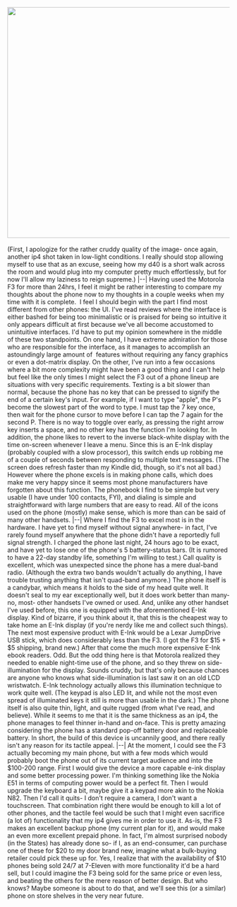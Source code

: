 

<a href="http://meinfruhstuck.files.wordpress.com/2010/08/photo8.jpg"><img class="alignnone size-full wp-image-489" title="f3" src="http://meinfruhstuck.files.wordpress.com/2010/08/photo8.jpg" alt="" width="700" height="522" /></a><br/><br/>(First, I apologize for the rather cruddy quality of the image- once again, another ip4 shot taken in low-light conditions. I really should stop allowing myself to use that as an excuse, seeing how my d40 is a short walk across the room and would plug into my computer pretty much effortlessly, but for now I'll allow my laziness to reign supreme.) |--| Having used the Motorola F3 for more than 24hrs, I feel it might be rather interesting to compare my thoughts about the phone now to my thoughts in a couple weeks when my time with it is complete.  I feel I should begin with the part I find most different from other phones: the UI.<a name='more'></a> I've read reviews where the interface is either bashed for being too minimalistic or is praised for being so intuitive it only appears difficult at first because we've all become accustomed to unintuitive interfaces. I'd have to put my opinion somewhere in the middle of these two standpoints. On one hand, I have extreme admiration for those who are responsible for the interface, as it manages to accomplish an astoundingly large amount of  features without requiring any fancy graphics or even a dot-matrix display. On the other, I've run into a few occasions where a bit more complexity might have been a good thing and I can't help but feel like the only times I might select the F3 out of a phone lineup are situations with very specific requirements. Texting is a bit slower than normal, because the phone has no key that can be pressed to signify the end of a certain key's input. For example, if I want to type "apple", the P's become the slowest part of the word to type. I must tap the 7 key once, then wait for the phone cursor to move before I can tap the 7 again for the second P. There is no way to toggle over early, as pressing the right arrow key inserts a space, and no other key has the function I'm looking for. In addition, the phone likes to revert to the inverse black-white display with the time on-screen whenever I leave a menu. Since this is an E-Ink display (probably coupled with a slow processor), this switch ends up robbing me of a couple of seconds between responding to multiple text messages. (The screen does refresh faster than my Kindle did, though, so it's not all bad.) However where the phone excels is in making phone calls, which does make me very happy since it seems most phone manufacturers have forgotten about this function. The phonebook I find to be simple but very usable (I have under 100 contacts, FYI), and dialing is simple and straightforward with large numbers that are easy to read. All of the icons used on the phone (mostly) make sense, which is more than can be said of many other handsets. |--| Where I find the F3 to excel most is in the hardware. I have yet to find myself without signal anywhere- in fact, I've rarely found myself anywhere that the phone didn't have a reportedly full signal strength. I charged the phone last night, 24 hours ago to be exact, and have yet to lose one of the phone's 5 battery-status bars. (It is rumored to have a 22-day standby life, something I'm willing to test.) Call quality is excellent, which was unexpected since the phone has a mere dual-band radio. (Although the extra two bands wouldn't actually do anything, I have trouble trusting anything that isn't quad-band anymore.) The phone itself is a candybar, which means it holds to the side of my head quite well. It doesn't seal to my ear exceptionally well, but it does work better than many- no, most- other handsets I've owned or used. And, unlike any other handset I've used before, this one is equipped with the aforementioned E-Ink display. Kind of bizarre, if you think about it, that this is the cheapest way to take home an E-Ink display (if you're nerdy like me and collect such things). The next most expensive product with E-Ink would be a Lexar JumpDrive USB stick, which does considerably less than the F3. (I got the F3 for $15 + $5 shipping, brand new.) After that come the much more expensive E-Ink ebook readers. Odd. But the odd thing here is that Motorola realized they needed to enable night-time use of the phone, and so they threw on side-illumination for the display. Sounds cruddy, but that's only because chances are anyone who knows what side-illumination is last saw it on an old LCD wristwatch. E-Ink technology actually allows this illumination technique to work quite well. (The keypad is also LED lit, and while not the most even spread of illuminated keys it still is more than usable in the dark.) The phone itself is also quite thin, light, and quite rugged (from what I've read, and believe). While it seems to me that it is the same thickness as an ip4, the phone manages to feel thinner in-hand and on-face. This is pretty amazing considering the phone has a standard pop-off battery door and replaceable battery. In short, the build of this device is uncannily good, and there really isn't any reason for its tactile appeal. |--| At the moment, I could see the F3 actually becoming my main phone, but with a few mods which would probably boot the phone out of its current target audience and into the $100-200 range. First I would give the device a more capable e-ink display and some better processing power. I'm thinking something like the Nokia E51 in terms of computing power would be a perfect fit. Then I would upgrade the keyboard a bit, maybe give it a keypad more akin to the Nokia N82. Then I'd call it quits- I don't require a camera, I don't want a touchscreen. That combination right there would be enough to kill a lot of other phones, and the tactile feel would be such that I might even sacrifice (a lot of) functionality that my ip4 gives me in order to use it. As-is, the F3 makes an excellent backup phone (my current plan for it), and would make an even more excellent prepaid phone. In fact, I'm almost surprised nobody (in the States) has already done so- if I, as an end-consumer, can purchase one of these for $20 to my door brand new, imagine what a bulk-buying retailer could pick these up for. Yes, I realize that with the availability of $10 phones being sold 24/7 at 7-Eleven with more functionality it'd be a hard sell, but I could imagine the F3 being sold for the same price or even less, and beating the others for the mere reason of better design. But who knows? Maybe someone is about to do that, and we'll see this (or a similar) phone on store shelves in the very near future.